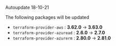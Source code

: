 Autoupdate 18-10-21

The following packages will be updated

* `terraform-provider-aws` : **3.62.0** -> **3.63.0**
* `terraform-provider-azuread` : **2.6.0** -> **2.7.0**
* `terraform-provider-azurerm` : **2.80.0** -> **2.81.0**
